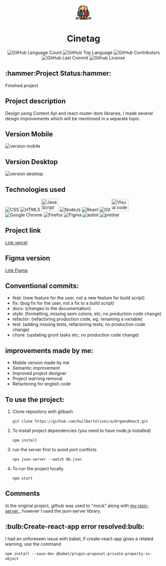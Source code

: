 <div align="center">
<img src="https://github.com/Guilbertoliveira/Cinetag/blob/main/public/img/popcorn.png" width="50">
<h1>Cinetag</h1>
    <img alt="GitHub Language Count" src="https://img.shields.io/github/languages/count/Guilbertoliveira/Cinetag" />
    <img alt="GitHub Top Language" src="https://img.shields.io/github/languages/top/Guilbertoliveira/Cinetag" />
    <img alt="GitHub Contributors" src="https://img.shields.io/github/contributors/Guilbertoliveira/Cinetag" />
    <img alt="GitHub Last Commit" src="https://img.shields.io/github/last-commit/Guilbertoliveira/Cinetag" />
    <img alt="Github License" src="https://img.shields.io/github/license/Guilbertoliveira/Cinetag" />
</div>

<h2>:hammer:Project Status:hammer:</h2>
<p>Finished project</p>

<h2>Project description</h2>
<p>Design using Context Api and react-router-dom libraries, I made several design improvements which will be mentioned in a separate topic.</p>

<h2 >Version Mobile</h2>
<img src="https://github.com/Guilbertoliveira/Cinetag/assets/41201436/03cac1d2-4a38-4d58-9e41-8d7293edeb94" alt="version mobile">

<h2>Version Desktop</h2>
<img src="https://github.com/Guilbertoliveira/Cinetag/assets/41201436/155fe750-f2c9-423b-a693-f3ac7e5f6626" alt="version desktop">

<h2>Technologies used</h2>
<div>
    <img src="https://cdn.jsdelivr.net/gh/devicons/devicon/icons/css3/css3-plain-wordmark.svg" width="50" title="CSS"  />
    <img src="https://cdn.jsdelivr.net/gh/devicons/devicon/icons/html5/html5-plain-wordmark.svg" width="50" title="HTML5"  />
    <img src="https://cdn.jsdelivr.net/gh/devicons/devicon/icons/javascript/javascript-plain.svg" height="40" width="55" title="JavaScript"/>
    <img src="https://cdn.jsdelivr.net/gh/devicons/devicon/icons/nodejs/nodejs-plain-wordmark.svg" width="55" title="NodeJs" />
    <img src="https://cdn.jsdelivr.net/gh/devicons/devicon/icons/react/react-original-wordmark.svg" width="50" title="React" />
    <img src="https://cdn.jsdelivr.net/gh/devicons/devicon/icons/git/git-plain-wordmark.svg" width="50" title="Git" />
    <img src="https://cdn.jsdelivr.net/gh/devicons/devicon/icons/visualstudio/visualstudio-plain.svg" height="40" width="55" title="Visual code"  />
    <img src="https://cdn.jsdelivr.net/gh/devicons/devicon/icons/chrome/chrome-original-wordmark.svg" width="50" title="Google Chrome"/>
    <img src="https://cdn.jsdelivr.net/gh/devicons/devicon/icons/firefox/firefox-original-wordmark.svg" width="50" title="Firefox" />
    <img src="https://cdn.jsdelivr.net/gh/devicons/devicon/icons/figma/figma-original.svg" width="50" title="Figma"  />
    <img src="https://cdn.jsdelivr.net/gh/devicons/devicon/icons/eslint/eslint-original.svg" width="50" title="eslint"/>
    <img src="https://svipas.gallerycdn.vsassets.io/extensions/svipas/prettier-plus/4.2.2/1594129719274/Microsoft.VisualStudio.Services.Icons.Default" width="50" title="prettier">
</div> 

<h2> Project link </h2>
<a href="https://cinetag-two-sable.vercel.app/">Link vercel</a>

<h2>Figma version</h2>
<a href="https://www.figma.com/file/UtiurQgr5yH1ClbLzDqVHl/2802---React%3A-Praticando-React-com-Js?type=design&node-id=12-2&t=1mBGnkmQ1YH3pD4a-0">Link Figma</a>

<h2>Conventional commits:</h2>
<ul>
    <li>feat: (new feature for the user, not a new feature for build script)</li>
    <li>fix: (bug fix for the user, not a fix to a build script)</li>
    <li>docs: (changes to the documentation)</li>
    <li>style: (formatting, missing semi colons, etc; no production code change)</li>
    <li>refactor: (refactoring production code, eg. renaming a variable)</li>
    <li>test: (adding missing tests, refactoring tests; no production code change)</li>
    <li>chore: (updating grunt tasks etc; no production code change)</li>
</ul>

<h2>improvements made by me:</h2>
<ul>
    <li>Mobile version made by me</li>
    <li>Semantic improvement</li>
    <li>Improved project designer</li>
    <li>Project warning removal</li>
    <li>Refactoring for english code</li>
</ul>



<h2>To use the project:</h2>
<ol>

<li>Clone repository with gitbash</li>

```
git clone https://github.com/Guilbertoliveira/OrganoReact.git
```

<li>To install project dependencies (you need to have node.js installed)</li>

```
npm install
```

<li>run the server first to avoid port conflicts</li>

```
npx json-server --watch db.json 
```

<li>To run the project locally</li>

```
npm start
```

</ol>

<h2>Comments</h2>
<p>In the original project, github was used to "mock" along with <a href="https://my-json-server.typicode.com/"> my-json-server <a/>, however I used the json-server library.</p>

<h2>:bulb:Create-react-app error resolved:bulb:</h2>
<p>I had an unforeseen issue with babel, if create-react-app gives a related warning, use the command</p>

```
npm install --save-dev @babel/plugin-proposal-private-property-in-object
```
